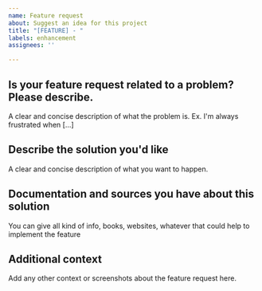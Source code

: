 ```yaml
---
name: Feature request
about: Suggest an idea for this project
title: "[FEATURE] - "
labels: enhancement
assignees: ''

---
```


## Is your feature request related to a problem? Please describe.
A clear and concise description of what the problem is. Ex. I'm always frustrated when [...]

## Describe the solution you'd like
A clear and concise description of what you want to happen.

## Documentation and sources you have about this solution
You can give all kind of info, books, websites, whatever that could help to implement the feature

## Additional context
Add any other context or screenshots about the feature request here.
